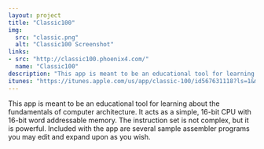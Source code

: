 ```yaml
---
layout: project
title: "Classic100"
img:
  src: "classic.png"
  alt: "Classic100 Screenshot"
links:
- src: "http://classic100.phoenix4.com/"
  name: "Classic100"
description: "This app is meant to be an educational tool for learning about the fundamentals of computer architecture."
itunes: "https://itunes.apple.com/us/app/classic-100/id567631118?ls=1&mt=8"
---
```


This app is meant to be an educational tool for learning about the fundamentals of computer architecture. It acts as a simple, 16-bit CPU with 16-bit word addressable memory. The instruction set is not complex, but it is powerful. Included with the app are several sample assembler programs you may edit and expand upon as you wish.
